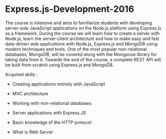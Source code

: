# Express.js-Development-2016

The course is intensive and aims to familiarize students with developing server-side JavaScript applications on the Node.js platform using Express.js as a framework. During the course we will learn how to create a server with Node.js, learn the server-client architecture and how to make easy and fast data-driven web applications with Node.js, Express.js and MongoDB using modern techniques and tools. One of the most popular non-relational databases, MongoDB, will be covered along with the Mongoose library for taking data from it. Towards the end of the course, a complete REST API will be built from scratch using Express.js and MongoDB.

Acquired skills :

  - Creating applications entirely with JavaScript

  - MVC architecture

  - Working with non-relational databases

  - Server applications with Express.JS

  - Basic knowledge of the HTTP protocol

  - What is Web Server
